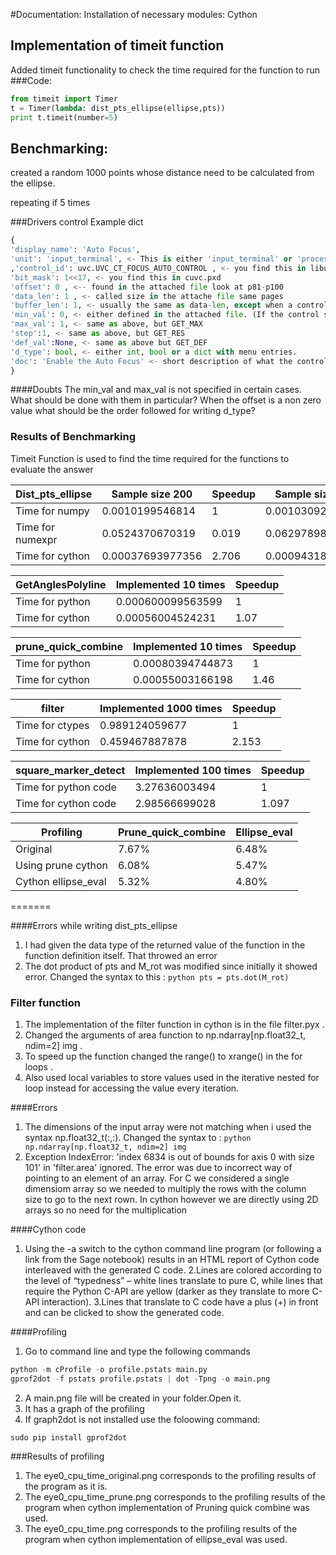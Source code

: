 #Documentation:
Installation of necessary modules:
Cython

## Implementation of timeit function
Added timeit functionality to check the time required for the function to run
###Code:

```python
from timeit import Timer
t = Timer(lambda: dist_pts_ellipse(ellipse,pts))
print t.timeit(number=5)
```

## Benchmarking:
created a random 1000 points  whose distance need to be calculated from the ellipse.

repeating if 5 times

###Drivers control
Example dict

```python
{
'display_name': 'Auto Focus',
'unit': 'input_terminal', <- This is either 'input_terminal' or 'processing_unit' which one can be found in cuvc.pxd
,'control_id': uvc.UVC_CT_FOCUS_AUTO_CONTROL , <- you find this in libuvc.h
'bit_mask': 1<<17, <- you find this in cuvc.pxd
'offset': 0 , <-- found in the attached file look at p81-p100
'data_len': 1 , <- called size in the attache file same pages
'buffer_len': 1, <- usually the same as data-len, except when a control has an offset, then a multiple.
'min_val': 0, <- either defined in the attached file. (If the control supports a GET_MIN call this field is 'None')
'max_val': 1, <- same as above, but GET_MAX
'step':1, <- same as above, but GET_RES
'def_val':None, <- same as above but GET_DEF
'd_type': bool, <- either int, bool or a dict with menu entries.
'doc': 'Enable the Auto Focus' <- short description of what the control does.
}
```

####Doubts
The min_val and max_val is not specified in certain cases. What should be done with them in particular?
When the offset is a non zero value what should be the order followed for writing d_type?

### Results of Benchmarking

Timeit Function is used to find the time required for the functions to evaluate the answer


| Dist_pts_ellipse 	| Sample size 200  	| Speedup 	| Sample size 1000  	| Speedup 	|
|------------------	|------------------	|---------	|-------------------	|---------	|
| Time for numpy   	| 0.0010199546814  	| 1       	| 0.00103092193604  	| 1       	|
| Time for numexpr 	| 0.0524370670319  	| 0.019   	| 0.0629789829254   	| 0.0163  	|
| Time for cython  	| 0.00037693977356 	| 2.706   	| 0.000943183898926 	| 1.093    	|

| GetAnglesPolyline 	| Implemented 10 times 	| Speedup 	|
|-------------------	|----------------------	|---------	|
| Time for python   	| 0.000600099563599    	| 1       	|
| Time for cython   	| 0.00056004524231     	| 1.07    	|



| prune_quick_combine	| Implemented 10 times 	| Speedup 	|
|-------------------	|----------------------	|---------	|
| Time for python   	| 0.00080394744873    	| 1       	|
| Time for cython   	| 0.00055003166198     	| 1.46     	|


| filter            	| Implemented 1000 times| Speedup 	|
|-------------------	|----------------------	|---------	|
| Time for ctypes    	| 0.989124059677     	  | 1       	|
| Time for cython   	| 0.459467887878       	| 2.153    	|



| square_marker_detect     	| Implemented 100 times 	| Speedup 	|
|-------------------------	|-----------------------	|---------	|
| Time for python code      | 3.27636003494         	| 1       	|
| Time for cython code    	| 2.98566699028         	| 1.097   	|



| Profiling          	| Prune_quick_combine   | Ellipse_eval|
|-------------------	|----------------------	|-----------	|
| Original          	| 7.67%             	  | 6.48%    	  |
| Using prune cython 	| 6.08%               	| 5.47%    	  |
|Cython ellipse_eval 	| 5.32%               	| 4.80%    	  |

=======

####Errors while writing dist_pts_ellipse
1. I had given the data type of the returned value of the function in the function definition itself. That throwed an error
2.  The dot product of pts and M_rot was modified since initially it showed error. Changed the syntax to this : ```python pts = pts.dot(M_rot) ```

### Filter function
1. The implementation of the filter function in cython is in the file filter.pyx .
2. Changed the arguments of area function to np.ndarray[np.float32_t, ndim=2] img .
3. To speed up the function changed the range() to xrange() in the for loops .
4. Also used local variables to store values used in the iterative nested for loop instead for accessing the value every iteration.

####Errors
1. The dimensions of the input array were not matching when i used the syntax np.float32_t(:,:). Changed the syntax to : ```python np.ndarray[np.float32_t, ndim=2] img```
2. Exception IndexError: 'index 6834 is out of bounds for axis 0 with size 101' in 'filter.area' ignored. The error was due to incorrect way of pointing to an element of an array. For C we considered a single dimensiom array
so we needed to multiply the rows with the column size to go to the next rown. In cython however we are directly using 2D arrays so no need for the multiplication

####Cython code
1. Using the -a switch to the cython command line program (or following a link from the Sage notebook) results in an HTML report of Cython code interleaved with the generated C code.
2.Lines are colored according to the level of “typedness” – white lines translate to pure C, while lines that require the Python C-API are yellow (darker as they translate to more C-API interaction).
3.Lines that translate to C code have a plus (+) in front and can be clicked to show the generated code.


####Profiling

1. Go to command line and type the following commands
```python
python -m cProfile -o profile.pstats main.py
gprof2dot -f pstats profile.pstats | dot -Tpng -o main.png
```
2. A main.png file will be created in your folder.Open it.
3. It has a graph of the profiling
4. If graph2dot is not installed use the foloowing command:
```
sudo pip install gprof2dot
```



###Results of profiling
1. The eye0_cpu_time_original.png corresponds to the profiling results of the program as it is.
2. The eye0_cpu_time_prune.png corresponds to the profiling results of the program when cython implementation of Pruning quick combine was used.
3.  The eye0_cpu_time.png corresponds to the profiling results of the program when cython implementation of ellipse_eval was used.
